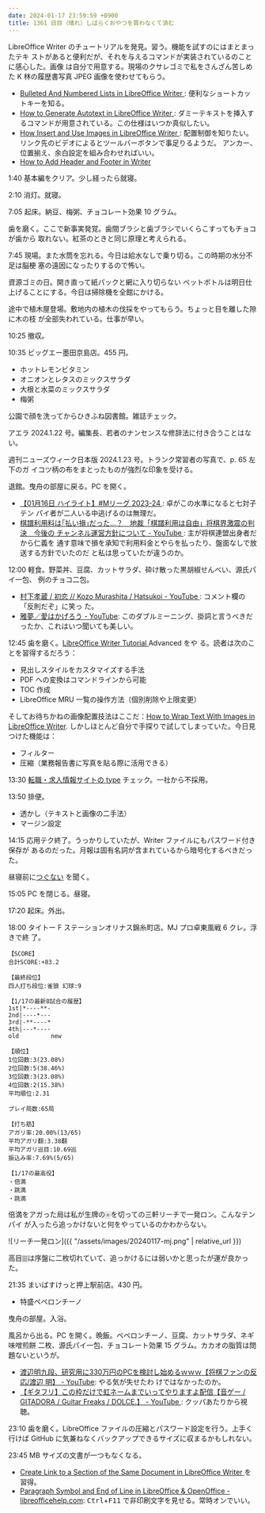 ```yaml
---
date: 2024-01-17 23:59:59 +0900
title: 1361 日目（晴れ）しばらくおやつを買わなくて済む
---
```


LibreOffice Writer のチュートリアルを発見。習う。機能を試すのにはまとまったテキ
ストがあると便利だが、それを与えるコマンドが実装されているのことに感心した。画像
は自分で用意する。現場のクサレゴミで私をさんざん苦しめた K 林の履歴書写真 JPEG
画像を使わせてもらう。

* [Bulleted And Numbered Lists in LibreOffice Writer
  ](https://www.libreofficehelp.com/bulleted-and-numbered-lists-in-libreoffice-writer/):
  便利なショートカットキーを知る。
* [How to Generate Autotext in LibreOffice Writer
  ](https://www.libreofficehelp.com/generate-random-dummy-text-libreoffice-writer/):
  ダミーテキストを挿入するコマンドが用意されている。この仕様はいつか真似したい。
* [How Insert and Use Images in LibreOffice Writer
  ](https://www.libreofficehelp.com/how-insert-and-use-images-in-libreoffice-writer/):
  配置制御を知りたい。リンク先のビデオによるとツールバーボタンで事足りるようだ。
  アンカー、位置揃え、余白設定を組み合わせればいい。
* [How to Add Header and Footer in Writer
  ](https://www.libreofficehelp.com/add-modify-header-footer-libreoffice-writer/)

1:40 基本編をクリア。少し経ったら就寝。

2:10 消灯。就寝。

7:05 起床。納豆、梅粥、チョコレート効果 10 グラム。

歯を磨く。ここで新事実発覚。歯間ブラシと歯ブラシでいくらこすってもチョコが歯から
取れない。紅茶のときと同じ原理と考えられる。

7:45 現場。また水筒を忘れる。今日は給水なしで乗り切る。この時期の水分不足は脳梗
塞の遠因になったりするので怖い。

資源ゴミの日。開き直って紙パックと網に入り切らない
ペットボトルは明日仕上げることにする。今日は掃除機を全館にかける。

途中で植木屋登場。敷地内の植木の伐採をやってもらう。ちょっと目を離した隙に木の枝
が全部失われている。仕事が早い。

10:25 撤収。

10:35 ビッグエー墨田京島店。455 円。

* ホットレモンビタミン 
* オニオンとレタスのミックスサラダ
* 大根と水菜のミックスサラダ
* 梅粥

公園で顔を洗ってからひきふね図書館。雑誌チェック。

アエラ 2024.1.22 号。編集長、若者のナンセンスな修辞法に付き合うことはない。

週刊ニューズウィーク日本版 2024.1.23 号。トランク常習者の写真で、p. 65 左下のガ
イコツ柄の布をまとったものが強烈な印象を受ける。

退館。曳舟の部屋に戻る。PC を開く。

* [【01月16日 ハイライト】#Mリーグ 2023-24
  ](https://www.youtube.com/watch?v=eY5bwbTPn9c): 卓がこの水準になると七対子テン
  パイ者が二人いる中逃げるのは無理だ。
* [棋譜利用料は｢払い損｣だった…？　地裁「棋譜利用は自由」将棋界激震の判決　今後の
  チャンネル運営方針について - YouTube
  ](https://www.youtube.com/watch?v=Va26hXvbsQk): 主が将棋連盟出身者だから仁義を
  通す意味で損を承知で利用料金とやらを払ったり、盤面なしで放送する方針でいたのだ
  と私は思っていたが違うのか。

12:00 軽食。野菜丼、豆腐、カットサラダ、砕け散った黒胡椒せんべい、源氏パイ一包、
例のチョコ二包。

* [村下孝蔵 / 初恋 // Kozo Murashita / Hatsukoi - YouTube
  ](https://www.youtube.com/watch?v=6RTpX1FRaVY): コメント欄の「反則だぞ」に笑っ
  た。
* [雅夢／愛はかげろう - YouTube](https://www.youtube.com/watch?v=USZkX--cXTM):
  このダブルミーニング、掛詞と言うべきだったか、これはいつ聞いても美しい。

12:45 歯を磨く。[LibreOffice Writer Tutorial
](https://www.libreofficehelp.com/libreoffice-writer-tutorial/) Advanced をや
る。読者は次のことを習得するだろう：

* 見出しスタイルをカスタマイズする手法
* PDF への変換はコマンドラインから可能
* TOC 作成
* LibreOffice MRU 一覧の操作方法（個別削除や上限変更）

そしてお待ちかねの画像配置技法はここだ：[How to Wrap Text With Images in
LibreOffice Writer](https://www.libreofficehelp.com/wrap-text-with-images-libreoffice-writer/).
しかしほとんど自分で手探りで試してしまっていた。今日見つけた機能は：

* フィルター
* 圧縮（業務報告書に写真を貼る際に活用できる）

13:30 [転職・求人情報サイトの type](https://type.jp/) チェック。一社から不採用。

13:50 排便。

* 透かし（テキストと画像の二手法）
* マージン設定

14:15 応用テク終了。うっかりしていたが、Writer ファイルにもパスワード付き保存が
あるのだった。月報は固有名詞が含まれているから暗号化するべきだった。

昼寝前に[つぐない](https://www.youtube.com/watch?v=ohJw5XPZ4HI) を聞く。

15:05 PC を閉じる。昼寝。

17:20 起床。外出。

18:00 タイトー F ステーションオリナス錦糸町店。MJ プロ卓東風戦 6 クレ。浮きで終
了。

```text
【SCORE】
合計SCORE:+83.2

【最終段位】
四人打ち段位:雀狼 幻球:9

【1/17の最新8試合の履歴】
1st|*----**-
2nd|----*---
3rd|-**----*
4th|---*----
old         new

【順位】
1位回数:3(23.08%)
2位回数:5(38.46%)
3位回数:3(23.08%)
4位回数:2(15.38%)
平均順位:2.31

プレイ局数:65局

【打ち筋】
アガリ率:20.00%(13/65)
平均アガリ翻:3.38翻
平均アガリ巡目:10.69巡
振込み率:7.69%(5/65)

【1/17の最高役】
・倍満
・跳満
・跳満
```

倍満をアガった局は私が生牌の🀅を切っての三軒リーチで一発ロン。こんなテンパイ
が入ったら追っかけないと何をやっているのかわからない。

![リーチ一発ロン]({{ "/assets/images/20240117-mj.png" | relative_url }})

高目🀡は序盤に二枚切れていて、追っかけるには弱いかと思ったが運が良かった。

21:35 まいばすけっと押上駅前店。430 円。

* 特盛ペペロンチーノ

曳舟の部屋。入浴。

風呂から出る。PC を開く。晩飯。ペペロンチーノ、豆腐、カットサラダ、ネギ味噌煎餅
二枚、源氏パイ一包、チョコレート効果 15 グラム。カカオの脂質は問題ないというが。

* [渡辺明九段、研究用に330万円のPCを検討し始めるｗｗｗ【将棋ファンの反応/渡辺
  明】 - YouTube](https://www.youtube.com/watch?v=o_hERGbJ0Hc): やる気が失せたわ
  けではなかったのか。
* [【ギタフリ】この枠だけで虹ネームまでいってやりますよ配信【音ゲー / GITADORA /
  Guitar Freaks / DOLCE.】 - YouTube
  ](https://www.youtube.com/watch?v=HEektK-NzcY): クッパあたりから視聴。

23:10 歯を磨く。LibreOffice ファイルの圧縮とパスワード設定を行う。上手く行けば
GitHub に気兼ねなくバックアップできるサイズに収まるかもしれない。

23:45 MB サイズの文書が一つもなくなる。

* [Create Link to a Section of the Same Document in LibreOffice Writer
  ](https://www.libreofficehelp.com/libreoffice-writer-link-section-bookmark/)
  を習得。
* [Paragraph Symbol and End of Line in LibreOffice & OpenOffice -
  libreofficehelp.com](https://www.libreofficehelp.com/paragraph-symbol-openoffice-libreoffice/):
  <kbd>Ctrl</kbd>+<kbd>F11</kbd> で非印刷文字を見せる。常時オンでいい。
